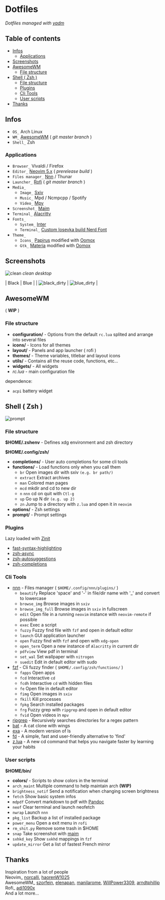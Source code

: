 # Dotfiles

*Dotfiles managed with [yadm](https://yadm.io)*

## Table of contents

* [Infos](#infos)
  + [Applications](#applications)
* [Screenshots](#screenshots)
* [AwesomeWM](#awesomewm)
  + [File structure](#file-structure)
* [Shell ( Zsh )](#shell---zsh--)
  + [File structure](#file-structure-1)
  + [Plugins](#plugins)
  + [Cli Tools](#cli-tools)
  + [User scripts](#user-scripts)
* [Thanks](#thanks)

## Infos


* `OS_` Arch Linux
* `WM_` [AwesomeWM](https://github.com/awesomeWM/awesome) ( *git master branch* )
* `Shell_` Zsh

### Applications
* `Browser_` Vivaldi / Firefox
* `Editor_` [Neovim 5.x](https://github.com/neovim/neovim) ( *prerelease build* )
* `Files manager_` [Nnn](https://github.com/jarun/nnn) / Thunar
* `Launcher_` [Rofi](https://github.com/davatorium/rofi) ( *git master branch* )
* `Media_`
  * `Image_` [Sxiv](https://github.com/muennich/sxiv)
  * `Music_` Mpd / Ncmpcpp / Spotify
  * `Video_` [Mpv](https://github.com/mpv-player/mpv)
* `Screenshot_` [Maim](https://github.com/naelstrof/maim)
* `Terminal_` [Alacritty](https://github.com/jwilm/alacritty)
* `Fonts_`
  * `System_` [Inter](https://github.com/rsms/inter)
  * `Terminal_` [Custom Iosevka build Nerd Font](https://github.com/be5invis/iosevka)
* `Theme_`
  * `Icons_` [Papirus](https://github.com/PapirusDevelopmentTeam/papirus-icon-theme) modified with [Oomox](https://github.com/themix-project/oomox)
  * `Gtk_` [Materia](https://github.com/nana-4/materia-theme) modified with [Oomox](https://github.com/themix-project/oomox)

## Screenshots


![clean](img/previews/black_clean.png?raw=true "clean")
*clean desktop*

| Black | Blue |
| ![black_dirty](img/previews/black_dirty.png?raw=true "black_dirty") | ![blue_dirty](img/previews/blue_dirty.png?raw=true "blue_dirty") |

## AwesomeWM

( **WIP** )

### File structure

* **configuration/** - Options from the default `rc.lua` splited and arrange into several files
* **icons/** - Icons for all themes
* **layout/** - Panels and app launcher ( rofi )
* **themes/** - Theme variables, titlebar and layout icons
* **utils/** - Contains all the reuse code, functions, etc...
* **widgets/** - All widgets
* *rc.lua* -  main configuration file

dependence:
  * `acpi` battery widget

## Shell ( Zsh )

![prompt](img/previews/prompt.png?raw=true "prompt")

### File structure

**$HOME/.zshenv** - Defines xdg environment and zsh directory

**$HOME/.config/zsh/**
* **completions/** - User auto completions for some cli tools
* **functions/** - Load functions only when you call them
    * `br` Open images dir with sxiv `(e.g. br path/)`
    * `extract` Extract archives
    * `man` Colored man pages
    * `mcd` mkdir and cd to new dir
    * `n` `nnn` cd on quit with `Ctl-g`
    * `up` Go up N dir `(e.g. up 2)`
    * `zn` Jump to a directory with `z.lua` and open it in `neovim`
* **options/** - Zsh settings
* **prompt/** - Prompt settings

### Plugins

Lazy loaded with [Zinit](https://github.com/zdharma/zinit)

* [fast-syntax-highlighting](https://github.com/zdharma/fast-syntax-highlighting)
* [zsh-async](https://github.com/mafredri/zsh-async)
* [zsh-autosuggestions](https://github.com/zsh-users/zsh-autosuggestions)
* [zsh-completions](https://github.com/zsh-users/zsh-completions)

### Cli Tools

* [nnn](https://github.com/jarun/nnn) - Files manager ( `$HOME/.config/nnn/plugins/` )
    * `beautify` Replace 'space' and '-' in file/dir name with '_' and convert to lowercase
    * `browse_img` Browse images in `sxiv`
    * `browse_img_full` Browse images in `sxiv` in fullscreen
    * `edit` Open file in a running `neovim` instance with `neovim-remote` if possible
    * `exec` Exec a script
    * `fuzzy` Fuzzy find file with `fzf` and open in default editor
    * `launch` GUI application launcher
    * `open` Fuzzy find with `fzf` and open with `xdg-open`
    * `open_term` Open a new instance of `Alacritty` in current dir
    * `pdfview` View pdf in terminal
    * `set_wal` Set wallpaper with `nitrogen`
    * `suedit` Edit in default editor with sudo
* [fzf](https://github.com/junegunn/fzf) - Cli fuzzy finder ( `$HOME/.config/zsh/functions/` )
    * `fapps` Open apps
    * `fcd` Interactive `cd`
    * `fcdh` Interactive `cd` with hidden files
    * `fe` Open file in default editor
    * `fimg` Open images in `sxiv`
    * `fkill` Kill processes
    * `fpkg` Search installed packages
    * `frg` Fuzzy grep with `ripgrep` and open in default editor
    * `fvid` Open videos in `mpv`
* [ripgrep](https://github.com/BurntSushi/ripgrep) - Recursively searches directories for a regex pattern
* [bat](https://github.com/sharkdp/bat) - A cat clone with wings
* [exa](https://github.com/ogham/exa) - A modern version of ls
* [fd](https://github.com/sharkdp/fd) - A simple, fast and user-friendly alternative to 'find'
* [z.lua](https://github.com/skywind3000/z.lua) - A new cd command that helps you navigate faster by learning your habits

### User scripts 

**$HOME/bin/**

* **colors/** - Scripts to show colors in the terminal
* `arch_maint` Multiple command to help maintain arch **(WIP)**
* `brightness_notif` Send a notification when changing screen brightness
* `fetch` Show basic system infos
* `mdpdf` Convert markdown to pdf with [Pandoc](https://github.com/jgm/pandoc)
* `neof` Clear terminal and launch neofetch
* `nwrap` Launch `nnn`
* `pkg_list` Backup a list of installed package
* `power_menu` Open a exit menu in `rofi`
* `rm_shit.py` Remove some trash in $HOME
* `snap` Take screenshot with [maim](https://github.com/naelstrof/maim)
* `sxhkd_key` Show `sxkhd` mappings in `fzf`
* `update_mirror` Get a list of fastest  French mirror

## Thanks
Inspiration from a lot of people  
Neovim_ [norcalli](https://github.com/norcalli), [haorenW1025](https://github.com/haorenW1025)  
AwesomeWM_ [szorfein](https://github.com/szorfein/dotfiles), [elenapan](https://github.com/elenapan/dotfiles), [manilarome](https://github.com/manilarome/the-glorious-dotfiles), [WillPower3309](https://github.com/WillPower3309/awesome-dotfiles), [arndtphillip](https://github.com/arndtphillip/dotfiles)  
Rofi_ [adi1090x](https://github.com/adi1090x/rofi)  
And a lot more...
